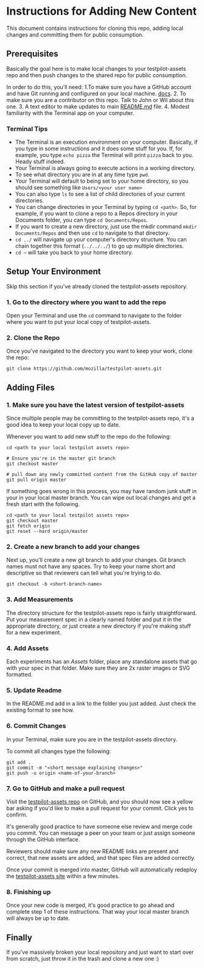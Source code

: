 # Instructions for Adding New Content

This document contains instructions for cloning this repo, adding local changes and committing them for public consumption.

## Prerequisites

Basically the goal here is to make local changes to your testpilot-assets repo and then push changes to the shared repo for public consumption.

In order to do this, you'll need:
1.To make sure you have a GitHub account and have Git running and configured on your local machine. [docs](https://help.github.com/articles/set-up-git/).
2. To make sure you are a contributor on this repo. Talk to John or Wil about this one.
3. A text editor to make updates to main [README.md](../README.md) file.
4. Modest familiarity with the Terminal app on your computer.

### Terminal Tips

* The Terminal is an execution environment on your computer. Basically, if you type in some instructions and it does some stuff for you. If, for example, you type `echo pizza` the Terminal will print `pizza` back to you. Heady stuff indeed.
* Your Terminal is always going to execute actions in a working directory.
* To see what directory you are in at any time type `pwd`.
* Your Terminal will default to being set to your home directory, so you should see something like `Users/<your user name>`
* You can also type `ls` to see a list of child directories of your current directories.
* You can change directories in your Terminal by typing `cd <path>`. So, for example, if you want to clone a repo to a Repos directory in your Documents folder, you can type `cd Documents/Repos`.
* If you want to create a new directory, just use the mkdir command `mkdir Documents/Repos` and then use `cd` to navigate to that directory.
* `cd ../` will navigate up your computer's directory structure. You can chain together this format (`../../../`) to go up multiple directories.
* `cd ~` will take you back to your home directory.

## Setup Your Environment

Skip this section if you've already cloned the testpilot-assets repository.

### 1. Go to the directory where you want to add the repo

Open your Terminal and use the `cd` command to navigate to the folder where you want to put your local copy of testpilot-assets.

### 2. Clone the Repo

Once you've navigated to the directory you want to keep your work, clone the repo:

`git clone https://github.com/mozilla/testpilot-assets.git`

## Adding Files

### 1. Make sure you have the latest version of testpilot-assets

Since multiple people may be committing to the testpilot-assets repo, it's a good idea to keep your local copy up to date.

Whenever you want to add new stuff to the repo do the following:

```
cd <path to your local testpilot assets repo>

# Ensure you're in the master git branch
git checkout master

# pull down any newly committed content from the GitHub copy of master
git pull origin master
```

If something goes wrong in this process, you may have random junk stuff in your in your local master branch. You can wipe out local changes and get a fresh start with the following.

```
cd <path to your local testpilot assets repo>
git checkout master
git fetch origin
git reset --hard origin/master
```

### 2. Create a new branch to add your changes

Next up, you'll create a new git branch to add your changes. Git branch names must not have any spaces. Try to keep your name short and descriptive so that reviewers can tell what you're trying to do.

```
git checkout -b <short-branch-name>
```

### 3. Add Measurements

The directory structure for the testpilot-assets repo is fairly straightforward. Put your measurement spec in a clearly named folder and put it in the appropriate directory, or just create a new directory if you're making stuff for a new experiment.

### 4. Add Assets

Each experiments has an *Assets* folder, place any standalone assets that go with your spec in that folder. Make sure they are 2x raster images or SVG formatted.

### 5. Update Readme

In the README.md add in a link to the folder you just added. Just check the existing format to see how.

### 6. Commit Changes

In your Terminal, make sure you are in the testpilot-assets directory.

To commit all changes type the following:

```
git add .
git commit -m "<short message explaining changes>"
git push -u origin <name-of-your-branch>
```

### 7. Go to GitHub and make a pull request

Visit the [testpilot-assets repo](https://github.com/mozilla/testpilot-assets) on GitHub, and you should now see a yellow bar asking if you'd like to make a pull request for your commit. Click yes to confirm.

It's generally good practice to have someone else review and merge code you commit. You can message a peer on your team or just assign someone through the GitHub interface.

Reviewers should make sure any new README links are present and correct, that new assets are added, and that spec files are added correctly.

Once your commit is merged into master, GitHub will automatically redeploy the [testpilot-assets site](https://mozilla.github.io/testpilot-assets/) within a few minutes.

### 8. Finishing up

Once your new code is merged, it's good practice to go ahead and complete step 1 of these instructions. That way your local master branch will always be up to date.

## Finally

If you've massively broken your local repository and just want to start over from scratch, just throw it in the trash and clone a new one :)